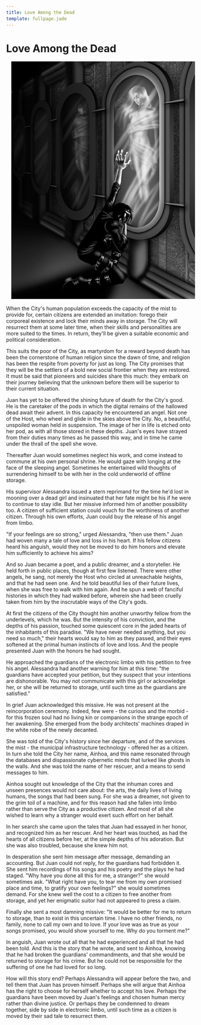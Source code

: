 ```yaml
---
title: Love Among the Dead
template: fullpage.jade
---
```


# Love Among the Dead

<img src="/assets/art/68.jpg" alt="Love Among the Dead" title="Love Among the Dead" class="hide-from-small img-responsive pull-right" style="margin-left: 1em;" />

When the City's human population exceeds the capacity of the mist to provide for, certain citizens are extended an invitation: forego their corporeal existence and lock their minds away in storage. The City will resurrect them at some later time, when their skills and personalities are more suited to the times. In return, they'll be given a suitable economic and political consideration.

This suits the poor of the City, as martyrdom for a reward beyond death has been the cornerstone of human religion since the dawn of time, and religion has been the respite from poverty for just as long. The City promises that they will be the settlers of a bold new social frontier when they are restored. It must be said that pioneers and suicides share this much: they embark on their journey believing that the unknown before them will be superior to their current situation.

Juan has yet to be offered the shining future of death for the City's good. He is the caretaker of the pods in which the digital remains of the hallowed dead await their advent. In this capacity he encountered an angel. Not one of the Host, who wheel and glide in the skies above the City. No, a beautiful, unspoiled woman held in suspension. The image of her in life is etched onto her pod, as with all those stored in these depths. Juan's eyes have strayed from their duties many times as he passed this way, and in time he came under the thrall of the spell she wove.

Thereafter Juan would sometimes neglect his work, and come instead to commune at his own personal shrine. He would gaze with longing at the face of the sleeping angel. Sometimes he entertained wild thoughts of surrendering himself to be with her in the cold underworld of offline storage.

His supervisor Alessandra issued a stern reprimand for the time he'd lost in mooning over a dead girl and insinuated that her fate might be his if he were to continue to stay idle. But her missive informed him of another possibility too. A citizen of sufficient station could vouch for the worthiness of another citizen. Through his own efforts, Juan could buy the release of his angel from limbo.

"If your feelings are so strong," urged Alessandra, "then use them." Juan had woven many a tale of love and loss in his heart. If his fellow citizens heard his anguish, would they not be moved to do him honors and elevate him sufficiently to achieve his aims?

And so Juan became a poet, and a public dreamer, and a storyteller. He held forth in public places, though at first few listened. There were other angels, he sang, not merely the Host who circled at unreachable heights, and that he had seen one. And he told beautiful lies of their future lives, when she was free to walk with him again. And he spun a web of fanciful histories in which they had walked before, wherein she had been cruelly taken from him by the inscrutable ways of the City's gods.

At first the citizens of the City thought him another unworthy fellow from the underlevels, which he was. But the intensity of his conviction, and the depths of his passion, touched some quiescent core in the jaded hearts of the inhabitants of this paradise. "We have never needed anything, but you need so much," their hearts would say to him as they passed, and their eyes softened at the primal human instincts of love and loss. And the people presented Juan with the honors he had sought.

He approached the guardians of the electronic limbo with his petition to free his angel. Alessandra had another warning for him at this time: "the guardians have accepted your petition, but they suspect that your intentions are dishonorable. You may not communicate with this girl or acknowledge her, or she will be returned to storage, until such time as the guardians are satisfied."

In grief Juan acknowledged this missive. He was not present at the reincorporation ceremony. Indeed, few were - the curious and the morbid - for this frozen soul had no living kin or companions in the strange epoch of her awakening. She emerged from the body architects' machines draped in the white robe of the newly decanted.

She was told of the City's history since her departure, and of the services the mist - the municipal infrastructure technology - offered her as a citizen. In turn she told the City her name, Ainhoa, and this name resonated through the databases and dispassionate cybernetic minds that lurked like ghosts in the walls. And she was told the name of her rescuer, and a means to send messages to him.

Ainhoa sought out knowledge of the City that the inhuman cores and unseen presences would not care about: the arts, the daily lives of living humans, the songs that had been sung. For she was a dreamer, not given to the grim toil of a machine, and for this reason had she fallen into limbo rather than serve the City as a productive citizen. And most of all she wished to learn why a stranger would exert such effort on her behalf.

In her search she came upon the tales that Juan had essayed in her honor, and recognized him as her rescuer. And her heart was touched, as had the hearts of all citizens before her, at the simple depths of his adoration. But she was also troubled, because she knew him not.

In desperation she sent him message after message, demanding an accounting. But Juan could not reply, for the guardians had forbidden it. She sent him recordings of his songs and his poetry and the plays he had staged. "Why have you done all this for me, a stranger?" she would sometimes ask. "What right have you, to tear me from my own promised place and time, to gratify your own feelings?" she would sometimes demand. For she knew well the cost to a citizen to free another from storage, and yet her enigmatic suitor had not appeared to press a claim.

Finally she sent a most damning missive: "It would be better for me to return to storage, than to exist in this uncertain time. I have no other friends, no family, none to call my own and to love. If your love was as true as your songs promised, you would show yourself to me. Why do you torment me?"

In anguish, Juan wrote out all that he had experienced and all that he had been told. And this is the story that he wrote, and sent to Ainhoa, knowing that he had broken the guardians' commandments, and that she would be returned to storage for his crime. But he could not be responsible for the suffering of one he had loved for so long.

How will this story end? Perhaps Alessandra will appear before the two, and tell them that Juan has proven himself. Perhaps she will argue that Ainhoa has the right to choose for herself whether to accept his love. Perhaps the guardians have been moved by Juan's feelings and chosen human mercy rather than divine justice. Or perhaps they be condemned to dream together, side by side in electronic limbo, until such time as a citizen is moved by their sad tale to resurrect them.
